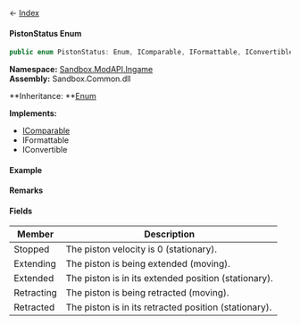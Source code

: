 ← [Index](Api-Index)

#### PistonStatus Enum

```csharp
public enum PistonStatus: Enum, IComparable, IFormattable, IConvertible
```

**Namespace:** [Sandbox.ModAPI.Ingame](Sandbox.ModAPI.Ingame)  
**Assembly:** Sandbox.Common.dll

**Inheritance: **[Enum](System.Enum)

**Implements:**  
* [IComparable](System.IComparable)  
* IFormattable  
* IConvertible

#### Example

#### Remarks

#### Fields

|Member|Description|
|---|---|
|Stopped|The piston velocity is 0 (stationary).|
|Extending|The piston is being extended (moving).|
|Extended|The piston is in its extended position (stationary).|
|Retracting|The piston is being retracted (moving).|
|Retracted|The piston is in its retracted position (stationary).|

